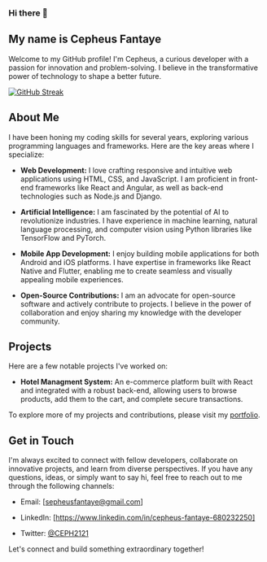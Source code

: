 ### Hi there 👋

<!--
**makbale/makbale** is a ✨ _special_ ✨ repository because its `README.md` (this file) appears on your GitHub profile.

Here are some ideas to get you started:

- 🔭 I’m currently working on ...
- 🌱 I’m currently learning ...
- 👯 I’m looking to collaborate on ...
- 🤔 I’m looking for help with ...
- 💬 Ask me about ...
- 📫 How to reach me: ...
- 😄 Pronouns: ...
- ⚡ Fun fact: ...
-->
<h2>My name is Cepheus Fantaye</h2>

Welcome to my GitHub profile! I'm Cepheus, a curious developer with a passion for innovation and problem-solving. I believe in the transformative power of technology to shape a better future.

[![GitHub Streak](http://github-readme-streak-stats.herokuapp.com?user=ds47x&theme=dark&background=000000)](https://git.io/streak-stats)

## About Me

I have been honing my coding skills for several years, exploring various programming languages and frameworks. Here are the key areas where I specialize:

- **Web Development:** I love crafting responsive and intuitive web applications using HTML, CSS, and JavaScript. I am proficient in front-end frameworks like React and Angular, as well as back-end technologies such as Node.js and Django.

- **Artificial Intelligence:** I am fascinated by the potential of AI to revolutionize industries. I have experience in machine learning, natural language processing, and computer vision using Python libraries like TensorFlow and PyTorch.

- **Mobile App Development:** I enjoy building mobile applications for both Android and iOS platforms. I have expertise in frameworks like React Native and Flutter, enabling me to create seamless and visually appealing mobile experiences.

- **Open-Source Contributions:** I am an advocate for open-source software and actively contribute to projects. I believe in the power of collaboration and enjoy sharing my knowledge with the developer community.

## Projects

Here are a few notable projects I've worked on:

- **Hotel Managment System:** An e-commerce platform built with React and integrated with a robust back-end, allowing users to browse products, add them to the cart, and complete secure transactions.


To explore more of my projects and contributions, please visit my [portfolio](https://makbale.github.io).

## Get in Touch

I'm always excited to connect with fellow developers, collaborate on innovative projects, and learn from diverse perspectives. If you have any questions, ideas, or simply want to say hi, feel free to reach out to me through the following channels:

- Email: [sepheusfantaye@gmail.com]

- LinkedIn: [https://www.linkedin.com/in/cepheus-fantaye-680232250]

- Twitter: [@CEPH2121](https://twitter.com/CEPH2121)

Let's connect and build something extraordinary together!
